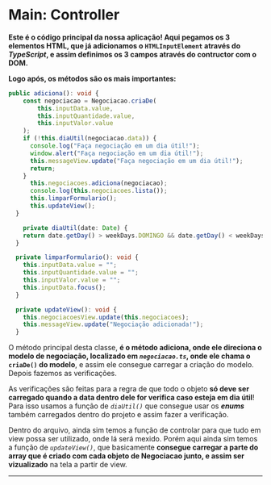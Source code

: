 # Main: Controller

**Este é o código principal da nossa aplicação! Aqui pegamos os 3 elementos HTML, que já adicionamos o `HTMLInputElement` através do *TypeScript*, e assim definimos os 3 campos através do contructor com o DOM.**

**Logo após, os métodos são os mais importantes:**

```ts
public adiciona(): void {
    const negociacao = Negociacao.criaDe(
        this.inputData.value,
        this.inputQuantidade.value,
        this.inputValor.value
    );
    if (!this.diaUtil(negociacao.data)) {
      console.log("Faça negociação em um dia útil!");
      window.alert("Faça negociação em um dia útil!");
      this.messageView.update("Faça negociação em um dia útil!");
      return;
    }
      this.negociacoes.adiciona(negociacao);
      console.log(this.negociacoes.lista());
      this.limparFormulario();
      this.updateView();
  }

    private diaUtil(date: Date) {
    return date.getDay() > weekDays.DOMINGO && date.getDay() < weekDays.SABADO;
  }

  private limparFormulario(): void {
    this.inputData.value = "";
    this.inputQuantidade.value = "";
    this.inputValor.value = "";
    this.inputData.focus();
  }

  private updateView(): void {
    this.negociacoesView.update(this.negociacoes);
    this.messageView.update("Negociação adicionada!");
  }
```

O método principal desta classe, **é o método adiciona, onde ele direciona o modelo de negociação, localizado em *`negociacao.ts`*, onde ele chama o `criaDe()` do modelo**, e assim ele consegue carregar a criação do modelo. Depois fazemos as verificações.

As verificações são feitas para a regra de que todo o objeto **só deve ser carregado quando a data dentro dele for verifica caso esteja em dia útil**! Para isso usamos a função de *`diaUtil()`* que consegue usar os ***enums*** também carregados dentro do projeto e assim fazer a verificação.

Dentro do arquivo, ainda sim temos a função de controlar para que tudo em view possa ser utilizado, onde lá será mexido. Porém aqui ainda sim temos a função de *`updateView()`*, que basicamente **consegue carregar a parte do array que é criado com cada objeto de Negociacao junto, e assim ser vizualizado** na tela a partir de view.

---